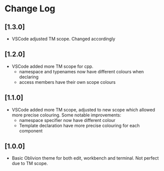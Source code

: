 # Change Log

## [1.3.0]
- VSCode adjusted TM scope. Changed accordingly

## [1.2.0]
- VSCode added more TM scope for cpp.
  - namespace and typenames now have different colours when declaring
  - access members have their own scope colours

## [1.1.0]
- VSCode added more TM scope, adjusted to new scope which allowed more precise colouring. Some notable improvements:
  - namespace specifier now have different colour
  - Template declaration have more precise colouring for each component

## [1.0.0]
- Basic Oblivion theme for both edit, workbench and terminal. Not perfect due to TM scope.